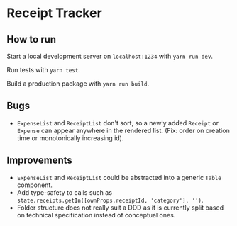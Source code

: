 # Receipt Tracker

## How to run

Start a local development server on `localhost:1234` with `yarn run dev`.

Run tests with `yarn test`.

Build a production package with `yarn run build`.

## Bugs

- `ExpenseList` and `ReceiptList` don't sort, so a newly added `Receipt` or `Expense` can appear anywhere in the rendered list. (Fix: order on creation time or monotonically increasing id).

## Improvements

- `ExpenseList` and `ReceiptList` could be abstracted into a generic `Table` component.
- Add type-safety to calls such as `state.receipts.getIn([ownProps.receiptId, 'category'], '')`.
- Folder structure does not really suit a DDD as it is currently split based on technical specification instead of conceptual ones.
